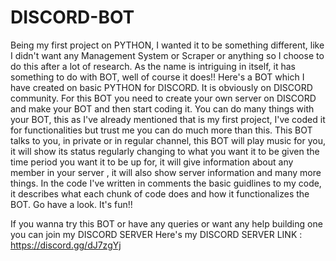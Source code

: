 # DISCORD-BOT
Being my first project on PYTHON, I wanted it to be something different, like I didn't want any Management System or Scraper or anything so I choose to do this after a lot of research.
As the name is intriguing in itself, it has something to do with BOT, well of course it does!!
Here's a BOT which I have created on basic PYTHON for DISCORD. It is obviously on DISCORD community.
For this BOT you need to create your own server on DISCORD and make your BOT and then start coding it.
You can do many things with your BOT, this as I've already mentioned that is my first project, I've coded it for functionalities but trust me you can do much more than this.
This BOT talks to you, in private or in regular channel, this BOT will play music for you, it will show its status regularly changing to what you want it to be given the time period you want it to be up for, it will give information about any member in your server , it will also show server information and many more things.
In the code I've written in comments the basic guidlines to my code, it describes what each chunk of code does and how it functionalizes the BOT.
Go have a look.
It's fun!!

If you wanna try this BOT or have any queries or want any help building one you can join my DISCORD SERVER
Here's my DISCORD SERVER LINK : https://discord.gg/dJ7zgYj
